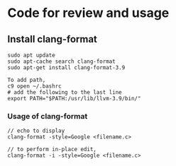 
# Code for review and usage

## Install clang-format 

    sudo apt update
    sudo apt-cache search clang-format
    sudo apt-get install clang-format-3.9

    To add path, 
    c9 open ~/.bashrc
    # add the following to the last line
    export PATH="$PATH:/usr/lib/llvm-3.9/bin/" 

### Usage of clang-format

    // echo to display
    clang-format -style=Google <filename.c>

    // to perform in-place edit,
    clang-format -i -style=Google <filename.c> 